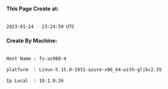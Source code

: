 
   
#### This Page Create at:

```bash

2023-01-24 - 23:24:50 UTC

```

#### Create By Machine:

```bash

Host Name : fv-az988-4

platform  : Linux-5.15.0-1031-azure-x86_64-with-glibc2.35

Ip Local  : 10.1.0.26

```

